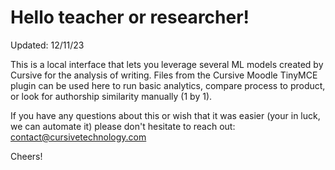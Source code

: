 # Hello teacher or researcher!
Updated: 12/11/23

This is a local interface that lets you leverage several ML models created by Cursive for the analysis of writing. Files from the Cursive Moodle TinyMCE plugin can be used here to run basic analytics, compare process to product, or look for authorship similarity manually (1 by 1). 

If you have any questions about this or wish that it was easier (your in luck, we can automate it) please don't hesitate to reach out: contact@cursivetechnology.com

Cheers!
